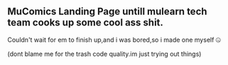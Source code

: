 ## MuComics Landing Page untill mulearn tech team cooks up some cool ass shit.

Couldn't wait for em to finish up,and i was bored,so i made one myself 🤐

(dont blame me for the trash code quality.im just trying out things)

